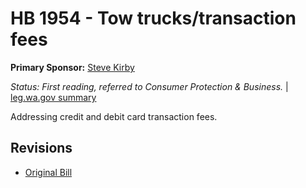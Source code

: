 # HB 1954 - Tow trucks/transaction fees
**Primary Sponsor:** [Steve Kirby](/person/leg/steve.kirby.md)

*Status: First reading, referred to Consumer Protection & Business.* | [leg.wa.gov summary](https://app.leg.wa.gov/billsummary?BillNumber=1954&Year=2021)

Addressing credit and debit card transaction fees.

## Revisions
* [Original Bill](1/)